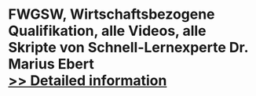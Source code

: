 # FWGSW, Wirtschaftsbezogene Qualifikation, alle Videos, alle Skripte von Schnell-Lernexperte Dr. Marius Ebert<br />[>> Detailed information](https://secure.shareit.com/shareit/product.html?productid=300602008&affiliateid=200057808)